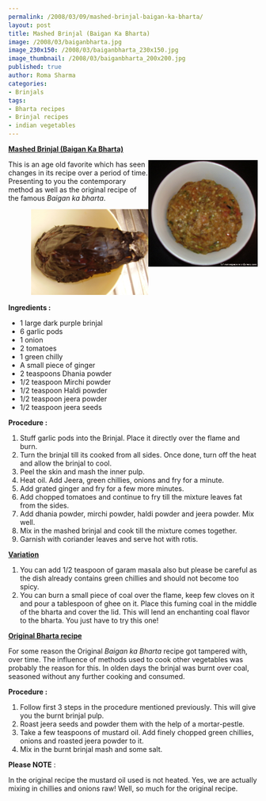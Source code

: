 ```yaml
--- 
permalink: /2008/03/09/mashed-brinjal-baigan-ka-bharta/
layout: post
title: Mashed Brinjal (Baigan Ka Bharta)
image: /2008/03/baiganbharta.jpg
image_230x150: /2008/03/baiganbharta_230x150.jpg
image_thumbnail: /2008/03/baiganbharta_200x200.jpg
published: true
author: Roma Sharma
categories: 
- Brinjals
tags:
- Bharta recipes
- Brinjal recipes
- indian vegetables
---
```

<span style="text-decoration:underline;"><strong>Mashed Brinjal (Baigan Ka Bharta)</strong></span>

<a title="baiganbharta.jpg" href="/2008/03/baiganbharta.jpg"><img src="/2008/03/baiganbharta.jpg" alt="baiganbharta.jpg" width="221" height="215" align="right" /></a>

This is an age old favorite which has seen changes in its recipe over a period of time. Presenting to you the contemporary method as well as the original recipe of the famous <em>Baigan ka bharta</em>.
<p align="right"><a title="burntbaigan.jpg" href="/2008/03/burntbaigan.jpg"><img src="/2008/03/burntbaigan.jpg" alt="burntbaigan.jpg" width="237" height="173" /></a></p>
<strong>Ingredients :</strong>
<ul>
	<li>1 large dark purple brinjal</li>
	<li>6 garlic pods</li>
	<li>1 onion</li>
	<li>2 tomatoes</li>
	<li>1 green chilly</li>
	<li>A small piece of ginger</li>
	<li>2 teaspoons Dhania powder</li>
	<li>1/2 teaspoon Mirchi powder</li>
	<li>1/2 teaspoon Haldi powder</li>
	<li>1/2 teaspoon jeera powder</li>
	<li>1/2 teaspoon jeera seeds</li>
</ul>
<strong>Procedure :</strong>
<ol>
	<li>Stuff garlic pods into the Brinjal. Place it directly over the flame and burn.</li>
	<li>Turn the brinjal till its cooked from all sides. Once done, turn off the heat and allow the brinjal to cool.</li>
	<li>Peel the skin and mash the inner pulp.</li>
	<li>Heat oil. Add Jeera, green chillies, onions and fry for a minute.</li>
	<li>Add grated ginger and fry for a few more minutes.</li>
	<li>Add chopped tomatoes and continue to fry till the mixture leaves fat from the sides.</li>
	<li>Add dhania powder, mirchi powder, haldi powder and jeera powder. Mix well.</li>
	<li>Mix in the mashed brinjal and cook till the mixture comes together.</li>
	<li>Garnish with coriander leaves and serve hot with rotis.</li>
</ol>
<span style="text-decoration:underline;"><strong>Variation</strong></span>
<ol>
	<li>You can add 1/2 teaspoon of garam masala also but please be careful as the dish already contains green chillies and should not become too spicy.</li>
	<li>You can burn a small piece of coal over the flame, keep few cloves on it and pour a tablespoon of ghee on it. Place this fuming coal in the middle of the bharta and cover the lid. This will lend an enchanting coal flavor to the bharta. You just have to try this one!</li>
</ol>
<span style="text-decoration:underline;"><strong>Original Bharta recipe</strong></span>

For some reason the Original <em>Baigan ka Bharta</em> recipe got tampered with, over time. The influence of methods used to cook other vegetables was probably the reason for this. In olden days the brinjal was burnt over coal, seasoned without any further cooking and consumed.

<strong>Procedure :</strong>
<ol>
	<li>Follow first 3 steps in the procedure mentioned previously. This will give you the burnt brinjal pulp.</li>
	<li>Roast jeera seeds and powder them with the help of a mortar-pestle.</li>
	<li>Take a few teaspoons of mustard oil. Add finely chopped green chillies, onions and roasted jeera powder to it.</li>
	<li>Mix in the burnt brinjal mash and some salt.</li>
</ol>
<strong>Please NOTE</strong> :

In the original recipe the mustard oil used is not heated. Yes, we are actually mixing in chillies and onions raw! Well, so much for the original recipe.
